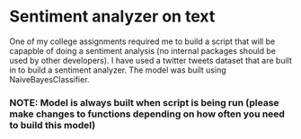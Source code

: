 # Sentiment analyzer on text

One of my college assignments required me to build a script that will be capapble of doing a sentiment analysis (no internal packages should be used by other developers). I have used a twitter tweets dataset that are built in to build a sentiment analyzer. The model was built using NaiveBayesClassifier.


### NOTE: Model is always built when script is being run (please make changes to functions depending on how often you need to build this model)
